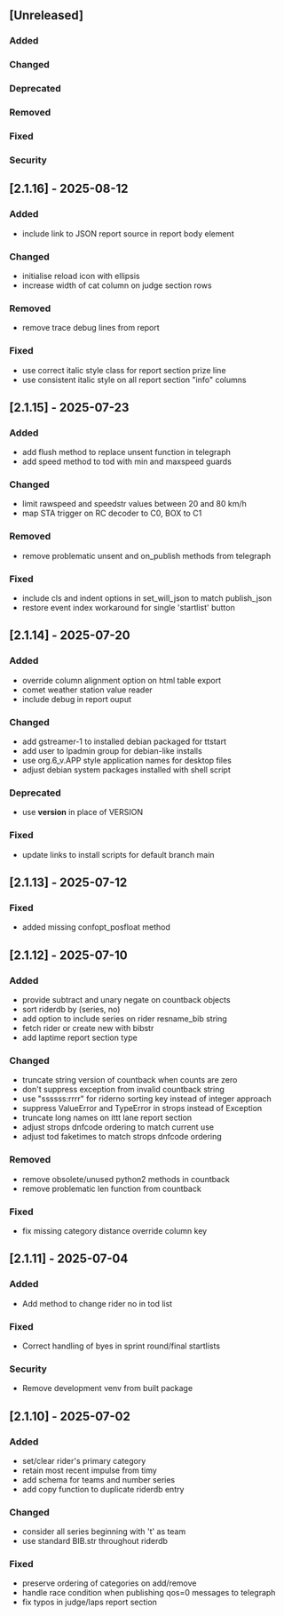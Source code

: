 ## [Unreleased]

### Added

### Changed

### Deprecated

### Removed

### Fixed

### Security

## [2.1.16] - 2025-08-12

### Added

   - include link to JSON report source in report body element

### Changed

   - initialise reload icon with ellipsis
   - increase width of cat column on judge section rows

### Removed

   - remove trace debug lines from report

### Fixed

   - use correct italic style class for report section prize line
   - use consistent italic style on all report section "info" columns

## [2.1.15] - 2025-07-23

### Added

   - add flush method to replace unsent function in telegraph
   - add speed method to tod with min and maxspeed guards

### Changed

   - limit rawspeed and speedstr values between 20 and 80 km/h
   - map STA trigger on RC decoder to C0, BOX to C1

### Removed

   - remove problematic unsent and on_publish methods from telegraph

### Fixed

   - include cls and indent options in set_will_json to match publish_json
   - restore event index workaround for single 'startlist' button

## [2.1.14] - 2025-07-20

### Added

   - override column alignment option on html table export
   - comet weather station value reader
   - include debug in report ouput

### Changed

   - add gstreamer-1 to installed debian packaged for ttstart
   - add user to lpadmin group for debian-like installs
   - use org.6_v.APP style application names for desktop files
   - adjust debian system packages installed with shell script

### Deprecated

   - use __version__ in place of VERSION

### Fixed

   - update links to install scripts for default branch main

## [2.1.13] - 2025-07-12

### Fixed

   - added missing confopt_posfloat method

## [2.1.12] - 2025-07-10

### Added

   - provide subtract and unary negate on countback objects
   - sort riderdb by (series, no)
   - add option to include series on rider resname_bib string
   - fetch rider or create new with bibstr
   - add laptime report section type

### Changed

   - truncate string version of countback when counts are zero
   - don't suppress exception from invalid countback string
   - use "ssssss:rrrr" for riderno sorting key instead of integer approach
   - suppress ValueError and TypeError in strops instead of Exception
   - truncate long names on ittt lane report section
   - adjust strops dnfcode ordering to match current use
   - adjust tod faketimes to match strops dnfcode ordering

### Removed

   - remove obsolete/unused python2 methods in countback
   - remove problematic len function from countback

### Fixed

   - fix missing category distance override column key

## [2.1.11] - 2025-07-04

### Added

   - Add method to change rider no in tod list

### Fixed

   - Correct handling of byes in sprint round/final startlists

### Security

   - Remove development venv from built package

## [2.1.10] - 2025-07-02

### Added

   - set/clear rider's primary category
   - retain most recent impulse from timy
   - add schema for teams and number series
   - add copy function to duplicate riderdb entry

### Changed

   - consider all series beginning with 't' as team
   - use standard BIB.str throughout riderdb

### Fixed

   - preserve ordering of categories on add/remove
   - handle race condition when publishing qos=0 messages to telegraph
   - fix typos in judge/laps report section
